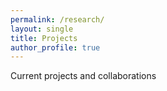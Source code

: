 ```yaml
---
permalink: /research/
layout: single
title: Projects
author_profile: true
---
```


Current projects and collaborations
